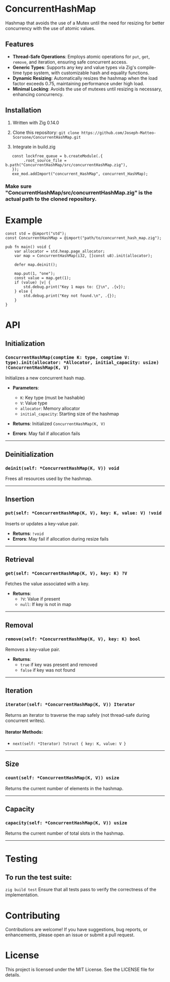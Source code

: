 # ConcurrentHashMap
Hashmap that avoids the use of a Mutex until the need for resizing for better concurrency with the use of atomic values.

## Features

- **Thread-Safe Operations**: Employs atomic operations for `put`, `get`, `remove`, and iteration, ensuring safe concurrent access.
- **Generic Types**: Supports any key and value types via Zig's compile-time type system, with customizable hash and equality functions.
- **Dynamic Resizing**: Automatically resizes the hashmap when the load factor exceeds 0.75, maintaining performance under high load.
- **Minimal Locking**: Avoids the use of mutexes until resizing is necessary, enhancing concurrency.

## Installation

1. Written with Zig 0.14.0
2. Clone this repository:
   ```git clone https://github.com/Joseph-Matteo-Scorsone/ConcurrentHashMap.git```

3. Integrate in build.zig
```
   const lockfree_queue = b.createModule(.{
        .root_source_file = b.path("ConcurrentHashMap/src/concurrentHashMap.zig"),
   });
   exe_mod.addImport("concurrent_HashMap", concurrent_HashMap);
```

### Make sure "ConcurrentHashMap/src/concurrentHashMap.zig" is the actual path to the cloned repository.

# Example
```
const std = @import("std");
const ConcurrentHashMap = @import("path/to/concurrent_hash_map.zig");

pub fn main() void {
    var allocator = std.heap.page_allocator;
    var map = ConcurrentHashMap(i32, []const u8).init(allocator);

    defer map.deinit();

    map.put(1, "one");
    const value = map.get(1);
    if (value) |v| {
        std.debug.print("Key 1 maps to: {}\n", .{v});
    } else {
        std.debug.print("Key not found.\n", .{});
    }
}
```

# API
## Initialization

### `ConcurrentHashMap(comptime K: type, comptime V: type).init(allocator: *Allocator, initial_capacity: usize) !ConcurrentHashMap(K, V)`
Initializes a new concurrent hash map.

- **Parameters**:
  - `K`: Key type (must be hashable)
  - `V`: Value type
  - `allocator`: Memory allocator
  - `initial_capacity`: Starting size of the hashmap

- **Returns**: Initialized `ConcurrentHashMap(K, V)`
- **Errors**: May fail if allocation fails

---

## Deinitialization

### `deinit(self: *ConcurrentHashMap(K, V)) void`
Frees all resources used by the hashmap.

---

## Insertion

### `put(self: *ConcurrentHashMap(K, V), key: K, value: V) !void`
Inserts or updates a key-value pair.

- **Returns**: `!void`
- **Errors**: May fail if allocation during resize fails

---

## Retrieval

### `get(self: *ConcurrentHashMap(K, V), key: K) ?V`
Fetches the value associated with a key.

- **Returns**: 
  - `?V`: Value if present
  - `null`: If key is not in map

---

## Removal

### `remove(self: *ConcurrentHashMap(K, V), key: K) bool`
Removes a key-value pair.

- **Returns**: 
  - `true` if key was present and removed
  - `false` if key was not found

---

## Iteration

### `iterator(self: *ConcurrentHashMap(K, V)) Iterator`
Returns an iterator to traverse the map safely (not thread-safe during concurrent writes).

#### Iterator Methods:
- `next(self: *Iterator) ?struct { key: K, value: V }`

---

## Size

### `count(self: *ConcurrentHashMap(K, V)) usize`
Returns the current number of elements in the hashmap.

---

## Capacity

### `capacity(self: *ConcurrentHashMap(K, V)) usize`
Returns the current number of total slots in the hashmap.

---

# Testing
## To run the test suite:

```zig build test```
Ensure that all tests pass to verify the correctness of the implementation.

# Contributing
Contributions are welcome! If you have suggestions, bug reports, or enhancements, please open an issue or submit a pull request.

# License
This project is licensed under the MIT License. See the LICENSE file for details.
